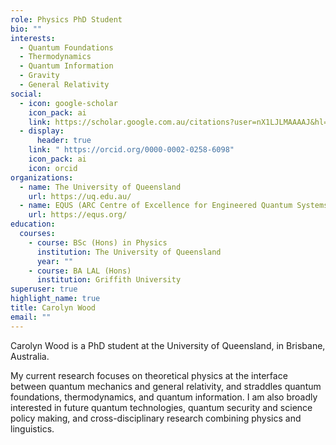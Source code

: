 ```yaml
---
role: Physics PhD Student
bio: ""
interests:
  - Quantum Foundations
  - Thermodynamics
  - Quantum Information
  - Gravity
  - General Relativity
social:
  - icon: google-scholar
    icon_pack: ai
    link: https://scholar.google.com.au/citations?user=nX1LJLMAAAAJ&hl=en
  - display:
      header: true
    link: " https://orcid.org/0000-0002-0258-6098"
    icon_pack: ai
    icon: orcid
organizations:
  - name: The University of Queensland
    url: https://uq.edu.au/
  - name: EQUS (ARC Centre of Excellence for Engineered Quantum Systems)
    url: https://equs.org/
education:
  courses:
    - course: BSc (Hons) in Physics
      institution: The University of Queensland
      year: ""
    - course: BA LAL (Hons)
      institution: Griffith University
superuser: true
highlight_name: true
title: Carolyn Wood
email: ""
---
```

Carolyn Wood is a PhD student at the University of Queensland, in Brisbane, Australia. 

My current research focuses on theoretical physics at the interface between quantum mechanics and general relativity, and straddles quantum foundations, thermodynamics, and quantum information. I am also broadly interested in future quantum technologies, quantum security and science policy making, and cross-disciplinary research combining physics and linguistics.